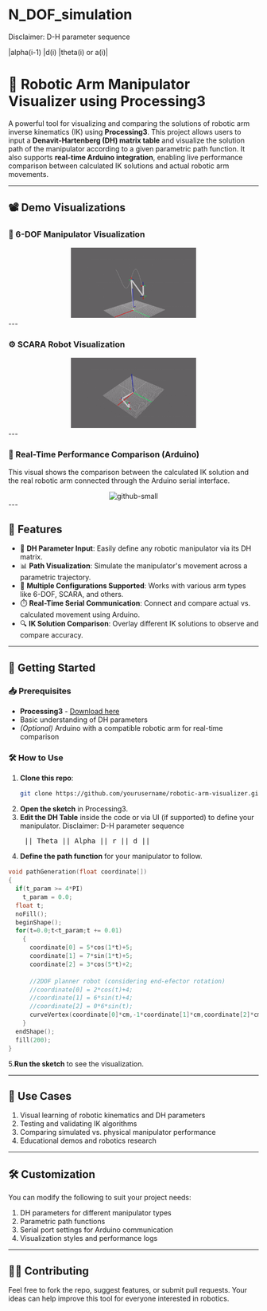 # N_DOF_simulation
Disclaimer: D-H parameter sequence
          <p>  |alpha(i-1) |d(i) |theta(i) or a(i)|</p>

# 🤖 Robotic Arm Manipulator Visualizer using Processing3

A powerful tool for visualizing and comparing the solutions of robotic arm inverse kinematics (IK) using **Processing3**. This project allows users to input a **Denavit-Hartenberg (DH) matrix table** and visualize the solution path of the manipulator according to a given parametric path function. It also supports **real-time Arduino integration**, enabling live performance comparison between calculated IK solutions and actual robotic arm movements.

---

## 📽️ Demo Visualizations

### 🔧 6-DOF Manipulator Visualization
<div align="center">
  <img src="https://github.com/AbrarMahmud/N_DOF_simulation/blob/main/DH_matrix_to_arm_visualizer/6_DOF_arm.gif" alt="github-small" width="50%">
</div>
---

### ⚙️ SCARA Robot Visualization
<div align="center">
  <img src="https://github.com/AbrarMahmud/N_DOF_simulation/blob/main/DH_matrix_to_arm_visualizer/SCARA_arm.gif" alt="github-small" width="50%">
</div>
---

### 🔌 Real-Time Performance Comparison (Arduino)
This visual shows the comparison between the calculated IK solution and the real robotic arm connected through the Arduino serial interface.  
<div align="center">
  <img src="https://github.com/AbrarMahmud/N_DOF_simulation/blob/main/DH_matrix_to_arm_visualizer/IMG_0497.gif" alt="github-small" width="50%">
</div>
---

## 🧩 Features

- 🎯 **DH Parameter Input**: Easily define any robotic manipulator via its DH matrix.
- 📊 **Path Visualization**: Simulate the manipulator's movement across a parametric trajectory.
- 🔁 **Multiple Configurations Supported**: Works with various arm types like 6-DOF, SCARA, and others.
- ⏱️ **Real-Time Serial Communication**: Connect and compare actual vs. calculated movement using Arduino.
- 🔍 **IK Solution Comparison**: Overlay different IK solutions to observe and compare accuracy.

---

## 🚀 Getting Started

### 📥 Prerequisites

- **Processing3** - [Download here](https://processing.org/download/)
- Basic understanding of DH parameters
- *(Optional)* Arduino with a compatible robotic arm for real-time comparison

### 🛠️ How to Use

1. **Clone this repo**:
   ```bash
   git clone https://github.com/yourusername/robotic-arm-visualizer.git
   ```
2. **Open the sketch**  in Processing3.
3. **Edit the DH Table** inside the code or via UI (if supported) to define your manipulator.
   Disclaimer: D-H parameter sequence
          <pre>  || Theta  ||  Alpha  ||  r  ||  d  || </pre>
4. **Define the path function** for your manipulator to follow.
```c++
void pathGeneration(float coordinate[])
{
  if(t_param >= 4*PI)
    t_param = 0.0;
  float t;
  noFill();
  beginShape();
  for(t=0.0;t<t_param;t += 0.01)
    {
      coordinate[0] = 5*cos(1*t)+5;
      coordinate[1] = 7*sin(1*t)+5;
      coordinate[2] = 3*cos(5*t)+2;
      
      //2DOF planner robot (considering end-efector rotation)      
      //coordinate[0] = 2*cos(t)+4;
      //coordinate[1] = 6*sin(t)+4;
      //coordinate[2] = 0*6*sin(t);  
      curveVertex(coordinate[0]*cm,-1*coordinate[1]*cm,coordinate[2]*cm);
    }
  endShape();
  fill(200);
}
   ```
5.**Run the sketch** to see the visualization.

---
## 🧪 Use Cases
1. Visual learning of robotic kinematics and DH parameters
2. Testing and validating IK algorithms
3. Comparing simulated vs. physical manipulator performance
4. Educational demos and robotics research

---
## 🛠️ Customization
You can modify the following to suit your project needs:
1. DH parameters for different manipulator types
2. Parametric path functions
3. Serial port settings for Arduino communication
4. Visualization styles and performance logs

---
## 🧑‍💻 Contributing
Feel free to fork the repo, suggest features, or submit pull requests. Your ideas can help improve this tool for everyone interested in robotics.
